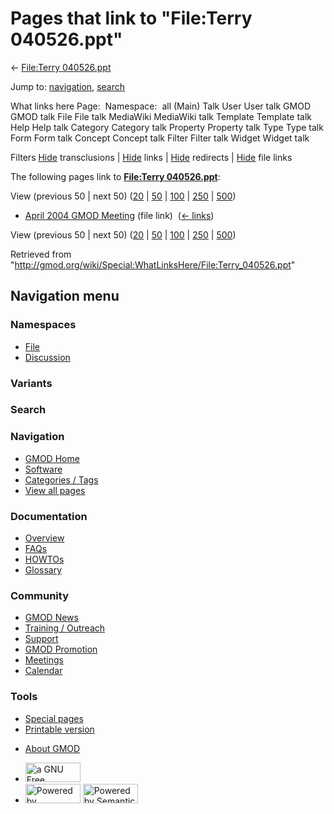 <div id="mw-page-base" class="noprint">

</div>

<div id="mw-head-base" class="noprint">

</div>

<div id="content" class="mw-body" role="main">

<span id="top"></span>

<div id="mw-js-message" style="display:none;">

</div>



# <span dir="auto">Pages that link to "File:Terry 040526.ppt"</span>

<div id="bodyContent">

<div id="contentSub">

← [File:Terry
040526.ppt](/wiki/File:Terry_040526.ppt "File:Terry 040526.ppt")

</div>

<div id="jump-to-nav" class="mw-jump">

Jump to: [navigation](#mw-navigation), [search](#p-search)

</div>

<div id="mw-content-text">

What links here Page:  Namespace:  all (Main) Talk User User talk GMOD
GMOD talk File File talk MediaWiki MediaWiki talk Template Template talk
Help Help talk Category Category talk Property Property talk Type Type
talk Form Form talk Concept Concept talk Filter Filter talk Widget
Widget talk

Filters
[Hide](/mediawiki/index.php?title=Special:WhatLinksHere/File:Terry_040526.ppt&hidetrans=1 "Special:WhatLinksHere/File:Terry 040526.ppt")
transclusions \|
[Hide](/mediawiki/index.php?title=Special:WhatLinksHere/File:Terry_040526.ppt&hidelinks=1 "Special:WhatLinksHere/File:Terry 040526.ppt")
links \|
[Hide](/mediawiki/index.php?title=Special:WhatLinksHere/File:Terry_040526.ppt&hideredirs=1 "Special:WhatLinksHere/File:Terry 040526.ppt")
redirects \|
[Hide](/mediawiki/index.php?title=Special:WhatLinksHere/File:Terry_040526.ppt&hideimages=1 "Special:WhatLinksHere/File:Terry 040526.ppt")
file links

The following pages link to **[File:Terry
040526.ppt](/wiki/File:Terry_040526.ppt "File:Terry 040526.ppt")**:

View (previous 50 \| next 50)
([20](/mediawiki/index.php?title=Special:WhatLinksHere/File:Terry_040526.ppt&limit=20 "Special:WhatLinksHere/File:Terry 040526.ppt")
\|
[50](/mediawiki/index.php?title=Special:WhatLinksHere/File:Terry_040526.ppt&limit=50 "Special:WhatLinksHere/File:Terry 040526.ppt")
\|
[100](/mediawiki/index.php?title=Special:WhatLinksHere/File:Terry_040526.ppt&limit=100 "Special:WhatLinksHere/File:Terry 040526.ppt")
\|
[250](/mediawiki/index.php?title=Special:WhatLinksHere/File:Terry_040526.ppt&limit=250 "Special:WhatLinksHere/File:Terry 040526.ppt")
\|
[500](/mediawiki/index.php?title=Special:WhatLinksHere/File:Terry_040526.ppt&limit=500 "Special:WhatLinksHere/File:Terry 040526.ppt"))

- [April 2004 GMOD
  Meeting](/wiki/April_2004_GMOD_Meeting "April 2004 GMOD Meeting")
  (file link) ‎ <span class="mw-whatlinkshere-tools">([←
  links](/mediawiki/index.php?title=Special:WhatLinksHere&target=April+2004+GMOD+Meeting "Special:WhatLinksHere"))</span>

View (previous 50 \| next 50)
([20](/mediawiki/index.php?title=Special:WhatLinksHere/File:Terry_040526.ppt&limit=20 "Special:WhatLinksHere/File:Terry 040526.ppt")
\|
[50](/mediawiki/index.php?title=Special:WhatLinksHere/File:Terry_040526.ppt&limit=50 "Special:WhatLinksHere/File:Terry 040526.ppt")
\|
[100](/mediawiki/index.php?title=Special:WhatLinksHere/File:Terry_040526.ppt&limit=100 "Special:WhatLinksHere/File:Terry 040526.ppt")
\|
[250](/mediawiki/index.php?title=Special:WhatLinksHere/File:Terry_040526.ppt&limit=250 "Special:WhatLinksHere/File:Terry 040526.ppt")
\|
[500](/mediawiki/index.php?title=Special:WhatLinksHere/File:Terry_040526.ppt&limit=500 "Special:WhatLinksHere/File:Terry 040526.ppt"))

</div>

<div class="printfooter">

Retrieved from
"<http://gmod.org/wiki/Special:WhatLinksHere/File:Terry_040526.ppt>"

</div>

<div id="catlinks" class="catlinks catlinks-allhidden">

</div>

<div class="visualClear">

</div>

</div>

</div>

<div id="mw-navigation">

## Navigation menu

<div id="mw-head">



<div id="left-navigation">

<div id="p-namespaces" class="vectorTabs" role="navigation"
aria-labelledby="p-namespaces-label">

### Namespaces

- <span id="ca-nstab-image"><a href="/wiki/File:Terry_040526.ppt" accesskey="c"
  title="View the file page [c]">File</a></span>
- <span id="ca-talk"><a
  href="/mediawiki/index.php?title=File_talk:Terry_040526.ppt&amp;action=edit&amp;redlink=1"
  accesskey="t"
  title="Discussion about the content page [t]">Discussion</a></span>

</div>

<div id="p-variants" class="vectorMenu emptyPortlet" role="navigation"
aria-labelledby="p-variants-label">

### 

### Variants[](#)

<div class="menu">

</div>

</div>

</div>

<div id="right-navigation">





</div>

<div id="p-search" role="search">

### Search

<div id="simpleSearch">

</div>

</div>

</div>

</div>

<div id="mw-panel">

<div id="p-logo" role="banner">

<a href="/wiki/Main_Page"
style="background-image: url(http://gmod.org/images/GMOD-cogs.png);"
title="Visit the main page"></a>

</div>

<div id="p-Navigation" class="portal" role="navigation"
aria-labelledby="p-Navigation-label">

### Navigation

<div class="body">

- <span id="n-GMOD-Home">[GMOD Home](/wiki/Main_Page)</span>
- <span id="n-Software">[Software](/wiki/GMOD_Components)</span>
- <span id="n-Categories-.2F-Tags">[Categories /
  Tags](/wiki/Categories)</span>
- <span id="n-View-all-pages">[View all
  pages](/wiki/Special:AllPages)</span>

</div>

</div>

<div id="p-Documentation" class="portal" role="navigation"
aria-labelledby="p-Documentation-label">

### Documentation

<div class="body">

- <span id="n-Overview">[Overview](/wiki/Overview)</span>
- <span id="n-FAQs">[FAQs](/wiki/Category:FAQ)</span>
- <span id="n-HOWTOs">[HOWTOs](/wiki/Category:HOWTO)</span>
- <span id="n-Glossary">[Glossary](/wiki/Glossary)</span>

</div>

</div>

<div id="p-Community" class="portal" role="navigation"
aria-labelledby="p-Community-label">

### Community

<div class="body">

- <span id="n-GMOD-News">[GMOD News](/wiki/GMOD_News)</span>
- <span id="n-Training-.2F-Outreach">[Training /
  Outreach](/wiki/Training_and_Outreach)</span>
- <span id="n-Support">[Support](/wiki/Support)</span>
- <span id="n-GMOD-Promotion">[GMOD
  Promotion](/wiki/GMOD_Promotion)</span>
- <span id="n-Meetings">[Meetings](/wiki/Meetings)</span>
- <span id="n-Calendar">[Calendar](/wiki/Calendar)</span>

</div>

</div>

<div id="p-tb" class="portal" role="navigation"
aria-labelledby="p-tb-label">

### Tools

<div class="body">

- <span id="t-specialpages"><a href="/wiki/Special:SpecialPages" accesskey="q"
  title="A list of all special pages [q]">Special pages</a></span>
- <span id="t-print"><a
  href="/mediawiki/index.php?title=Special:WhatLinksHere/File:Terry_040526.ppt&amp;printable=yes"
  rel="alternate" accesskey="p"
  title="Printable version of this page [p]">Printable version</a></span>

</div>

</div>

</div>

</div>

<div id="footer" role="contentinfo">

- <span id="footer-places-about">[About
  GMOD](/wiki/GMOD:About "GMOD:About")</span>

<!-- -->

- <span id="footer-copyrightico">[<img src="http://www.gnu.org/graphics/gfdl-logo-small.png" width="88"
  height="31" alt="a GNU Free Documentation License" />](http://www.gnu.org/licenses/fdl-1.3.html)</span>
- <span id="footer-poweredbyico">[<img src="/mediawiki/skins/common/images/poweredby_mediawiki_88x31.png"
  width="88" height="31" alt="Powered by MediaWiki" />](//www.mediawiki.org/)
  [<img
  src="/mediawiki/extensions/SemanticMediaWiki/includes/../resources/images/smw_button.png"
  width="88" height="31" alt="Powered by Semantic MediaWiki" />](https://www.semantic-mediawiki.org/wiki/Semantic_MediaWiki)</span>

<div style="clear:both">

</div>

</div>
